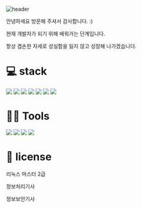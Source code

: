
![header](https://capsule-render.vercel.app/api?type=waving&animation=fadeIn&color=gradient&customColorList=27&height=200&section=header&text=Taeyoung%20Kim&fontColor=ffffff&fontSize=40&fontAlign=63&fontAlignY=35&desc=Hello,World🐱%20I'm&ddescSize=20&descAlign=37&descAlignY=35)

안녕하세요 
방문해 주셔서 감사합니다. :)

현재 개발자가 되기 위해 배워가는 단계입니다.

항상 겸손한 자세로 성실함을 잃지 않고 성장해 나가겠습니다.


# 💻 stack
<img src="https://img.shields.io/badge/Javascript-F7DF1E?style=flat-square&logo=JavaScript&logoColor=black">
<img src="https://img.shields.io/badge/Java-007396?style=flat-square&logo=Java&logoColor=white">
<img src="https://img.shields.io/badge/Spring-6DB33F?style=flat-square&logo=SpringBoot&logoColor=black">
<img src="https://img.shields.io/badge/MySQL-4479A1?style=flat-square&logo=MySQL&logoColor=white">
<img src="https://img.shields.io/badge/Linux-FCC624?style=flat-square&logo=Linux&logoColor=black"> 
<img src="https://img.shields.io/badge/postgresql-4169E1?style=flat-square&logo=Ubuntu&logoColor=black"> 
<img src="https://img.shields.io/badge/HTML5-E34F26?style=flat&logo=HTML5&logoColor=white">


# 💪🏼 Tools 
 <img src="https://img.shields.io/badge/Visual Studio Code-007ACC?style=flat-square&logo=Visual Studio Code&logoColor=white"/>  <img src="https://img.shields.io/badge/GitHub-181717?style=flat-square&logo=GitHub&logoColor=white"/>   <img src="https://img.shields.io/badge/Eclipse IDE-2C2255?style=flat-square&logo=Eclipse IDE&logoColor=white"/>  <img src="https://img.shields.io/badge/IntelliJ IDEA-000000?style=flat-square&logo=IntelliJ IDEA&logoColor=white"/> 


# 🥇 license
리눅스 마스터 2급<br>

정보처리기사<br>

정보보안기사



